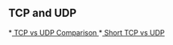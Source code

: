 ## TCP and UDP 
*[ TCP vs UDP Comparison ](https://www.youtube.com/watch?v=uwoD5YsGACg&t=2s)
*[ Short TCP vs UDP ](https://www.youtube.com/shorts/TFwzJACkasU)